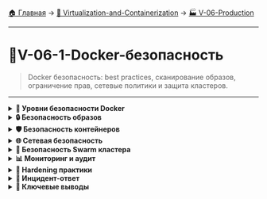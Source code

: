 [🏠 Главная](../../README.md) → [🐳 Virtualization-and-Containerization](../../README.md#-virtualization-and-containerization) → [🏭 V-06-Production](../../README.md#-v-06-production)

---

# 🐳V-06-1-Docker-безопасность
> Docker безопасность: best practices, сканирование образов, ограничение прав, сетевые политики и защита кластеров.

---

<details>
<summary><b>🎯 Уровни безопасности Docker</b></summary>

---

### Многоуровневая защита

```text
# Уровни безопасности Docker
┌─────────────────┐    ┌─────────────────┐    ┌─────────────────┐
│   Host Level    │    │  Container Level│    │  Cluster Level  │
│                 │    │                 │    │                 │
│ • Secure OS     │    │ • Non-root user │    │ • Network       │
│ • Firewalls     │    │ • Read-only     │    │   policies      │
│ • Updates       │    │ • Capabilities  │    │ • Secrets       │
└─────────────────┘    └─────────────────┘    └─────────────────┘
         ↓                       ↓                       ↓
┌─────────────────────────────────────────────────────────────────┐
│                    Runtime Protection                           │
│                (gVisor, kata-containers)                        │
└─────────────────────────────────────────────────────────────────┘
```

### Ключевые векторы атак

```text
🔓 Образы из ненадежных источников
🚪 Привилегированные контейнеры  
🌐 Открытые порты и сети
🔑 Слабые учетные данные
📝 Небезопасные volume монтирования
⚙️ Необновленное ПО
```

**Цели безопасности:**
- ✅ **Изоляция** - контейнеры не должны влиять друг на друга
- ✅ **Минимальные привилегии** - принцип наименьших прав
- ✅ **Аудит и мониторинг** - обнаружение подозрительной активности
- ✅ **Обновления** - регулярное обновление образов и хоста

---

</details>

<details>
<summary><b>🔒 Безопасность образов</b></summary>

---

### Сканирование образов на уязвимости

```bash
# Сканирование образа с Docker Scout
docker scout quickview nginx:latest

# Детальное сканирование
docker scout cves nginx:latest

# Сканирование с отчетом
docker scout recommendations nginx:latest

# Использование Trivy
docker run --rm \
  -v /var/run/docker.sock:/var/run/docker.sock \
  aquasec/trivy image nginx:latest

# Сканирование с фильтром по серьезности
docker scout cves --only-severity critical,high my-app:latest
```

### Best practices для Dockerfile

```dockerfile
# Использование официальных базовых образов
FROM nginx:1.23-alpine

# Непривилегированный пользователь
RUN groupadd -r app && useradd -r -g app app
USER app

# Read-only корневая файловая система
docker run --read-only -v /tmp:/tmp my-app

# Подпись образов
FROM --platform=linux/amd64 nginx@sha256:abc123...
```

### Управление зависимостями

```bash
# Анализ зависимостей образа
docker scout dependencies my-app:latest

# Проверка лицензий
docker scout licenses my-app:latest

# Сканирование на секреты в образах
docker run --rm -v $(pwd):/src ghcr.io/gitleaks/gitleaks detect /src
```

---

</details>

<details>
<summary><b>🛡️ Безопасность контейнеров</b></summary>

---

### Ограничение привилегий

```bash
# Запуск без привилегий (по умолчанию)
docker run -d nginx:alpine

# Явное указание непривилегированного режима
docker run -d --security-opt=no-new-privileges nginx:alpine

# Запрет повышения привилегий
docker run -d --security-opt=no-new-privileges:true nginx:alpine

# Отключение всех capabilities
docker run -d --cap-drop=ALL nginx:alpine
```

### AppArmor и SELinux

```bash
# Использование AppArmor профиля
docker run -d \
  --security-opt apparmor=docker-default \
  nginx:alpine

# Кастомный AppArmor профиль
docker run -d \
  --security-opt apparmor=my-profile \
  nginx:alpine

# SELinux labels
docker run -d \
  --security-opt label=type:svirt_lxc_net_t \
  nginx:alpine
```

### Read-only файловая система

```bash
# Read-only корневая ФС
docker run -d \
  --read-only \
  --tmpfs /tmp \
  nginx:alpine

# Read-only с исключениями
docker run -d \
  --read-only \
  --tmpfs /run \
  --tmpfs /tmp \
  -v /data:/data:rw \
  my-app:latest

# Запрет выполнения бинарников в томах
docker run -d \
  --security-opt noexec:/data \
  -v app-data:/data \
  my-app:latest
```

---

</details>

<details>
<summary><b>🌐 Сетевая безопасность</b></summary>

---

### Ограничение сетевого доступа

```bash
# Запуск без сети
docker run -d --network none my-app:latest

# Использование внутренних сетей
docker network create --internal private-net

# Ограничение исходящих подключений
docker run -d \
  --cap-add=NET_ADMIN \
  --sysctl net.ipv4.ip_forward=0 \
  my-app:latest

# Firewall правила
iptables -A DOCKER-USER -p tcp --dport 22 -j DROP
```

### Безопасность портов

```bash
# Проброс только на localhost
docker run -d -p 127.0.0.1:8080:80 nginx:alpine

# Использование пользовательских сетей вместо проброса портов
docker network create app-net
docker run -d --network app-net --name app my-app:latest
docker run -d --network app-net -p 80:80 nginx:alpine

# Ограничение протоколов
docker run -d -p 53:53/udp dns-server
```

### TLS и сертификаты

```bash
# Защищенный Docker Daemon
dockerd \
  --tlsverify \
  --tlscacert=ca.pem \
  --tlscert=server-cert.pem \
  --tlskey=server-key.pem \
  -H=0.0.0.0:2376

# Docker client с TLS
docker --tlsverify \
  --tlscacert=ca.pem \
  --tlscert=cert.pem \
  --tlskey=key.pem \
  -H=$HOST:2376 version
```

---

</details>

<details>
<summary><b>🔐 Безопасность Swarm кластера</b></summary>

---

### Защита manager нод

```bash
# Использование нечетного количества manager нод
docker swarm init --advertise-addr <MANAGER-IP>

# Автоматический lock кластера
docker swarm init --autolock

# Разблокировка кластера
docker swarm unlock

# Ротация unlock ключа
docker swarm unlock-key --rotate
```

### Секреты и конфиги

```bash
# Создание секретов
echo "mysecretpassword" | docker secret create db_password -

# Использование секретов в сервисах
docker service create \
  --name app \
  --secret source=db_password,target=/run/secrets/db_password \
  my-app:latest

# Конфиги без секретных данных
docker config create app_config ./config.yml
```

### Network policies

```bash
# Создание изолированных сетей
docker network create --internal database-net

# Сервисы в изолированной сети
docker service create \
  --name database \
  --network database-net \
  postgres:13

# Доступ только через proxy
docker service create \
  --name proxy \
  --network database-net \
  --network public-net \
  nginx:alpine
```

---

</details>

<details>
<summary><b>📊 Мониторинг и аудит</b></summary>

---

### Логи и аудит безопасности

```bash
# Просмотр логов Docker демона
sudo journalctl -u docker.service -f

# Аудит Docker событий
docker events --filter type=container --filter event=die

# Мониторинг системных вызовов
docker run -d \
  --security-opt seccomp=audit.json \
  my-app:latest

# Логирование в syslog
dockerd --log-driver=syslog --log-opt syslog-address=udp://loghost:514
```

### Runtime защита

```bash
# Использование Falco для runtime защиты
docker run -d \
  -v /var/run/docker.sock:/var/run/docker.sock \
  -v /etc/falco/falco.yaml:/etc/falco/falco.yaml \
  falcosecurity/falco

# Мониторинг с Sysdig
docker run -d \
  --name sysdig-agent \
  --privileged \
  --net host \
  --pid host \
  -e ACCESS_KEY=your-key \
  -e COLLECTOR=collector.sysdig.com \
  sysdig/agent
```

### Сканирование на соответствие стандартам

```bash
# Проверка с Docker Bench Security
git clone https://github.com/docker/docker-bench-security.git
cd docker-bench-security
sudo ./docker-bench-security.sh

# Проверка с inspec
docker run --rm -it \
  -v /var/run/docker.sock:/var/run/docker.sock \
  chef/inspec exec https://github.com/dev-sec/cis-docker-benchmark
```

---

</details>

<details>
<summary><b>🔧 Hardening практики</b></summary>

---

### Hardening Docker хоста

```bash
# Обновление системы
sudo apt update && sudo apt upgrade -y

# Установка только необходимых пакетов
sudo apt install docker-ce docker-ce-cli containerd.io

# Настройка firewall
sudo ufw enable
sudo ufw allow ssh
sudo ufw allow 2376/tcp  # Docker TLS port

# Отключение IPv6 если не используется
echo 'net.ipv6.conf.all.disable_ipv6 = 1' >> /etc/sysctl.conf
```

### Безопасная конфигурация демона

```json
// /etc/docker/daemon.json
{
  "userns-remap": "default",
  "log-driver": "json-file",
  "log-opts": {
    "max-size": "10m",
    "max-file": "3"
  },
  "live-restore": true,
  "userland-proxy": false,
  "no-new-privileges": true
}
```

### User namespaces

```bash
# Включение user namespace remapping
sudo systemctl stop docker
sudo echo 'dockremap:165536:65536' >> /etc/subuid
sudo echo 'dockremap:165536:65536' >> /etc/subgid
sudo systemctl start docker

# Проверка mapping
docker run --rm alpine cat /proc/self/uid_map
```

---

</details>

<details>
<summary><b>🚨 Инцидент-ответ</b></summary>

---

### Обнаружение инцидентов

```bash
# Поиск подозрительных контейнеров
docker ps --filter "status=running"
docker ps --filter "label=security_risk"

# Проверка изменений в контейнерах
docker diff suspicious-container

# Анализ сетевой активности
docker exec container netstat -tulpn
docker exec container ss -tulpn

# Проверка процессов
docker top container
```

### Изоляция и анализ

```bash
# Остановка подозрительного контейнера
docker stop suspicious-container

# Создание образа для анализа
docker commit suspicious-container forensic-image

# Экспорт файловой системы
docker export suspicious-container > container-fs.tar

# Анализ с помощью инструментов forensics
docker run -it --rm -v $(pwd):/evidence forensics-tool
```

### Восстановление

```bash
# Вращение секретов
docker secret rotate db-password

# Обновление compromised образов
docker pull nginx:latest
docker service update --image nginx:latest web

# Аудит прав доступа
docker node ls
docker secret ls
docker config ls
```

---

</details>

<details>
<summary><b>🎯 Ключевые выводы</b></summary>

---

### Security Checklist

```text
✅ Сканируйте образы на уязвимости перед использованием
✅ Используйте непривилегированных пользователей в контейнерах
✅ Ограничивайте capabilities и привилегии
✅ Используйте read-only файловые системы где возможно
✅ Настройте сетевую изоляцию между сервисами
✅ Регулярно обновляйте образы и базовую ОС
✅ Используйте секреты вместо переменных окружения
✅ Включите логирование и мониторинг
✅ Проводите регулярные аудиты безопасности
```

### Tools для безопасности Docker

```text
🔍 Сканирование образов: Docker Scout, Trivy, Clair
🛡️ Runtime защита: Falco, Sysdig, AppArmor, SELinux
📊 Аудит: Docker Bench Security, CIS benchmarks  
🔒 Secrets: Docker Secrets, HashiCorp Vault
🌐 Сеть: Calico, Cilium для network policies
```

### Что дальше

```text
📚 Следующая тема: Мониторинг и логи - наблюдение за приложениями
🎯 Цель: Создавать безопасные production-окружения
🔚 Завершение курса: Итоговый проект и best practices
```

---

</details>
